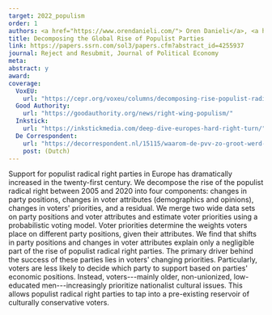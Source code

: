 ```yaml
---
target: 2022_populism
order: 1
authors: <a href="https://www.orendanieli.com/"> Oren Danieli</a>, <a href=https://scholar.harvard.edu/gidron/home"> Noam Gidron </a>, and <a href="https://www.shinnosuke-kikuchi.com/"> Shinnosuke Kikuchi</a>
title: Decomposing the Global Rise of Populist Parties
link: https://papers.ssrn.com/sol3/papers.cfm?abstract_id=4255937
journal: Reject and Resubmit, Journal of Political Economy
meta:
abstract: y
award: 
coverage:
  VoxEU:
    url: "https://cepr.org/voxeu/columns/decomposing-rise-populist-radical-right-how-changes-priorities-explain-electoral"
  Good Authority:
    url: "https://goodauthority.org/news/right-wing-populism/"
  Inkstick: 
    url: "https://inkstickmedia.com/deep-dive-europes-hard-right-turn/"
  De Correspondent:
    url: "https://decorrespondent.nl/15115/waarom-de-pvv-zo-groot-werd-en-nee-niet-door-geschrapte-buslijnen-guur-neoliberalisme-of-groeiende-ongelijkheid/a46bf847-cc58-042a-37eb-764a39076b8c"
    post: (Dutch)
---
```

Support for populist radical right parties in Europe has dramatically increased in the twenty-first century. We decompose the rise of the populist radical right between 2005 and 2020 into four components: changes in party positions, changes in voter attributes (demographics and opinions), changes in voters' priorities, and a residual. We merge two wide data sets on party positions and voter attributes and estimate voter priorities using a probabilistic voting model. Voter priorities determine the weights voters place on different party positions, given their attributes. We find that shifts in party positions and changes in voter attributes explain only a negligible part of the rise of populist radical right parties. The primary driver behind the success of these parties lies in voters' changing priorities. Particularly, voters are less likely to decide which party to support based on parties' economic positions. Instead, voters---mainly older, non-unionized, low-educated men---increasingly prioritize nationalist cultural issues. This allows populist radical right parties to tap into a pre-existing reservoir of culturally conservative voters.